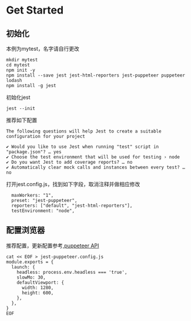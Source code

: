 # Get Started

## 初始化
本例为mytest，名字请自行更改
```SHELL
mkdir mytest
cd mytest
npm init -y
npm install --save jest jest-html-reporters jest-puppeteer puppeteer lodash
npm install -g jest
```

初始化jest
```SHELL
jest --init
```

推荐如下配置
```
The following questions will help Jest to create a suitable configuration for your project

✔ Would you like to use Jest when running "test" script in "package.json"? … yes
✔ Choose the test environment that will be used for testing › node
✔ Do you want Jest to add coverage reports? … no
✔ Automatically clear mock calls and instances between every test? … no
```

打开jest.config.js，找到如下字段，取消注释并做相应修改
```
  maxWorkers: "1",
  preset: "jest-puppeteer",
  reporters: ["default", "jest-html-reporters"],
  testEnvironment: "node",
```

##  配置浏览器
推荐配置，更新配置参考,[puppeteer API](https://github.com/puppeteer/puppeteer/blob/v2.1.0/docs/api.md#puppeteerconnectoptions)
```SHELL
cat << EOF > jest-puppeteer.config.js
module.exports = {
  launch: {
    headless: process.env.headless === 'true',
    slowMo: 30,
    defaultViewport: {
      width: 1280,
      height: 600,
    },
  },
}
EOF
```
